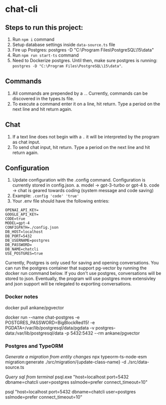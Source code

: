 # chat-cli

## Steps to run this project:
1. Run `npm i` command
2. Setup database settings inside `data-source.ts` file
3. Fire up Postgres: postgres -D "C:\Program Files\PostgreSQL\15\data"
4. Run `npm run start-ts` command
5. Need to Dockerize postgres. Until then, make sure postgres is running: `postgres -D "C:\Program Files\PostgreSQL\15\data"`.

## Commands
1. All commands are prepended by a `.`. Currently, commands can be discovered in the types.ts file.
2. To execute a command enter it on a line, hit return. Type a period on the next line and hit return again.

## Chat
1. If a text line does not begin with a `.` it will be interpreted by the program as chat input.
2. To send chat input, hit return. Type a period on the next line and hit return again.

## Configuration
1. Update configuration with the .config command. Configuration is currently stored in config.json. 
    a. model -> gpt-3-turbo or gpt-4
    b. code -> chat is geared towards coding (system message and code saving)
2. Example: `.config 'code' 'true'` 
3. Your .env file should have the following entries:
```
OPENAI_API_KEY=
GOOGLE_API_KEY=
CODE=true
MODEL=gpt-4
CONFIGPATH=./config.json
DB_HOST=localhost
DB_PORT=5432
DB_USERNAME=postgres
DB_PASSWORD=
DB_NAME=chatcli
USE_POSTGRES=true
```
Currently, Postgres is only used for saving and opening conversations. You can run the postgres container that support pg-vector by running the docker run command below. If you don't use postgres, conversations will be stored to json. Eventually, the program will use postgres more extensivley and json support will be relegated to exporting conversations.

### Docker notes

docker pull ankane/pgvector

docker run --name chat-postgres -e POSTGRES_PASSWORD=BigBlockRed15! -e PGDATA=/var/lib/postgresql/data/pgdata -v postgres-data:/var/lib/postgresql/data -p 5432:5432 --rm ankane/pgvector

### Postgres and TypeORM
*Generate a migration from entity changes*
npx typeorm-ts-node-esm migration:generate ./src/migration/{update-class-name} -d ./src/data-source.ts

*Query sql from terminal*
psql.exe "host=localhost port=5432 dbname=chatcli user=postgres sslmode=prefer connect_timeout=10"

psql "host=localhost port=5432 dbname=chatcli user=postgres sslmode=prefer connect_timeout=10"


